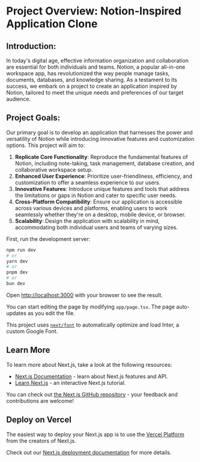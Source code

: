 # Project Overview: Notion-Inspired Application Clone

## Introduction:

In today's digital age, effective information organization and collaboration are essential for both individuals and teams. Notion, a popular all-in-one workspace app, has revolutionized the way people manage tasks, documents, databases, and knowledge sharing. As a testament to its success, we embark on a project to create an application inspired by Notion, tailored to meet the unique needs and preferences of our target audience.

## Project Goals:

Our primary goal is to develop an application that harnesses the power and versatility of Notion while introducing innovative features and customization options. This project will aim to:

1. **Replicate Core Functionality**: Reproduce the fundamental features of Notion, including note-taking, task management, database creation, and collaborative workspace setup.
2. **Enhanced User Experience**: Prioritize user-friendliness, efficiency, and customization to offer a seamless experience to our users.
3. **Innovative Features**: Introduce unique features and tools that address the limitations or gaps in Notion and cater to specific user needs.
4. **Cross-Platform Compatibility**: Ensure our application is accessible across various devices and platforms, enabling users to work seamlessly whether they're on a desktop, mobile device, or browser.
5. **Scalability**: Design the application with scalability in mind, accommodating both individual users and teams of varying sizes.

First, run the development server:

```bash
npm run dev
# or
yarn dev
# or
pnpm dev
# or
bun dev
```

Open [http://localhost:3000](http://localhost:3000) with your browser to see the result.

You can start editing the page by modifying `app/page.tsx`. The page auto-updates as you edit the file.

This project uses [`next/font`](https://nextjs.org/docs/basic-features/font-optimization) to automatically optimize and load Inter, a custom Google Font.

## Learn More

To learn more about Next.js, take a look at the following resources:

- [Next.js Documentation](https://nextjs.org/docs) - learn about Next.js features and API.
- [Learn Next.js](https://nextjs.org/learn) - an interactive Next.js tutorial.

You can check out [the Next.js GitHub repository](https://github.com/vercel/next.js/) - your feedback and contributions are welcome!

## Deploy on Vercel

The easiest way to deploy your Next.js app is to use the [Vercel Platform](https://vercel.com/new?utm_medium=default-template&filter=next.js&utm_source=create-next-app&utm_campaign=create-next-app-readme) from the creators of Next.js.

Check out our [Next.js deployment documentation](https://nextjs.org/docs/deployment) for more details.
